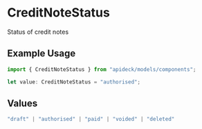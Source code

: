 # CreditNoteStatus

Status of credit notes

## Example Usage

```typescript
import { CreditNoteStatus } from "apideck/models/components";

let value: CreditNoteStatus = "authorised";
```

## Values

```typescript
"draft" | "authorised" | "paid" | "voided" | "deleted"
```